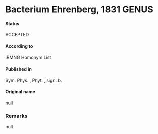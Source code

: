 # Bacterium Ehrenberg, 1831 GENUS

#### Status
ACCEPTED

#### According to
IRMNG Homonym List

#### Published in
Sym. Phys. , Phyt. , sign. b.

#### Original name
null

### Remarks
null